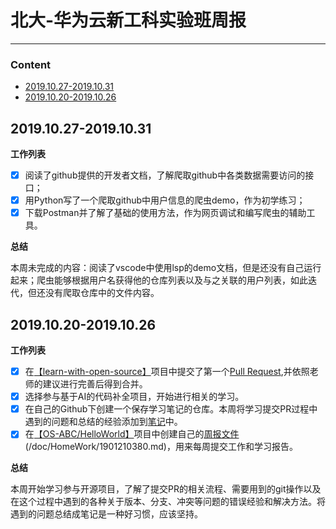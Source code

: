 
# 北大-华为云新工科实验班周报

---
### **Content**

- [2019.10.27-2019.10.31](#20191027-20191031)
- [2019.10.20-2019.10.26](#20191020-20191026)


## 2019.10.27-2019.10.31
**工作列表**
- [x] 阅读了github提供的开发者文档，了解爬取github中各类数据需要访问的接口；
- [x] 用Python写了一个爬取github中用户信息的爬虫demo，作为初学练习；
- [x] 下载Postman并了解了基础的使用方法，作为网页调试和编写爬虫的辅助工具。

**总结**

本周未完成的内容：阅读了vscode中使用lsp的demo文档，但是还没有自己运行起来；爬虫能够根据用户名获得他的仓库列表以及与之关联的用户列表，如此迭代，但还没有爬取仓库中的文件内容。

## 2019.10.20-2019.10.26

**工作列表**
- [x] 在[【learn-with-open-source】](https://github.com/zhuangbiaowei/learn-with-open-source)项目中提交了第一个[Pull Request](https://github.com/zhuangbiaowei/learn-with-open-source/pull/55),并依照老师的建议进行完善后得到合并。
- [x] 选择参与基于AI的代码补全项目，开始进行相关的学习。
- [x] 在自己的Github下创建一个保存学习笔记的仓库。本周将学习提交PR过程中遇到的问题和总结的经验添加到[笔记](https://github.com/YangShaw/LearningNotes/blob/master/notes/git.md)中。
- [x] 在[【OS-ABC/HelloWorld】](https://github.com/OS-ABC/HelloWorld)项目中创建自己的[周报文件](https://github.com/OS-ABC/HelloWorld/blob/master/doc/HomeWork/1901210380.md)(/doc/HomeWork/1901210380.md)，用来每周提交工作和学习报告。

**总结**

本周开始学习参与开源项目，了解了提交PR的相关流程、需要用到的git操作以及在这个过程中遇到的各种关于版本、分支、冲突等问题的错误经验和解决方法。将遇到的问题总结成笔记是一种好习惯，应该坚持。





 
